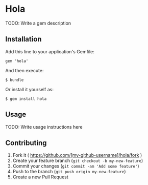 # Hola

TODO: Write a gem description

## Installation

Add this line to your application's Gemfile:

    gem 'hola'

And then execute:

    $ bundle

Or install it yourself as:

    $ gem install hola

## Usage

TODO: Write usage instructions here

## Contributing

1. Fork it ( https://github.com/[my-github-username]/hola/fork )
2. Create your feature branch (`git checkout -b my-new-feature`)
3. Commit your changes (`git commit -am 'Add some feature'`)
4. Push to the branch (`git push origin my-new-feature`)
5. Create a new Pull Request
